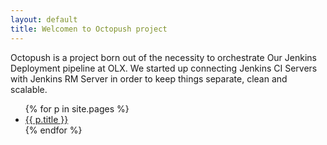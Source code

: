 ```yaml
---
layout: default
title: Welcomen to Octopush project
---
```


Octopush is a project born out of the necessity to orchestrate Our Jenkins Deployment pipeline at OLX. We started up connecting Jenkins CI Servers with Jenkins RM Server in order to keep things separate, clean and scalable. 


<ul>
        {% for p in site.pages %}
        <li>
		<a href="{{ site.baseurl }}{{ p.url }}">{{ p.title }}</a>
        </li>
	{% endfor %}
</ul>
